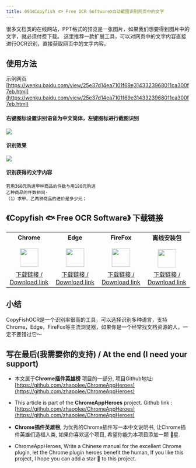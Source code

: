 ```yaml
---
title: 091《Copyfish 🐟 Free OCR Software》自动截图识别网页中的文字
---
```


很多文档类的在线网站，PPT格式的预览是一张图片，如果我们想要得到图片中的文字，就必须付费下载。
这里推荐一款扩展工具，可以对网页中的文字内容直接进行OCR识别，直接获取网页中的文字内容。


## 使用方法

示例网页[https://wenku.baidu.com/view/25e37d14ea7101f69e3143323968011ca300f7eb.html](https://wenku.baidu.com/view/25e37d14ea7101f69e3143323968011ca300f7eb.html)

#### 右键图标设置识别语音为中文简体，左键图标进行截图识别


![](https://cdn.fangyuanxiaozhan.com/assets/1612750011482denx8SJp.gif)


#### 识别效果

![](https://cdn.fangyuanxiaozhan.com/assets/1612749996092Ks4yXbzE.png)


#### 识别获得的文字内容

```
若用360元购进甲种商品的件数与用180元购进
乙种商品的件数相同·
（1）求甲、乙两种商品的进价是多少元；
```



## 《Copyfish 🐟 Free OCR Software》 下载链接

<table style="table-layout: fixed;">
<tbody>
<tr>
<td><div style="text-align: center;"><div style="font-weight: bold">Chrome</div><br/><div><img  style="width:50px; height:auto;" src="https://www.v2fy.com/asset/0i/ChromeAppHeroes/page/001_markdown_here.assets/chromeappheroes-chrome-icon.png"/></div></div></td>
<td><div style="text-align: center;" ><div style="font-weight: bold">Edge</div><br/><div><img style="width:50px; height:auto;" src="https://www.v2fy.com/asset/0i/ChromeAppHeroes/page/001_markdown_here.assets/chromeappheroes-edge-icon.png"/></div></div></td>
<td><div style="text-align: center;" ><div style="font-weight: bold">FireFox</div><br/><div><img  style="width:50px; height:auto;" src="https://www.v2fy.com/asset/0i/ChromeAppHeroes/page/001_markdown_here.assets/chromeappheroes-firefox-icon.png"/></div></div></td>
<td><div style="text-align: center;" ><div style="font-weight: bold">离线安装包</div><br/><div><img  style="width:50px; height:auto;" src="https://www.v2fy.com/asset/0i/ChromeAppHeroes/page/001_markdown_here.assets/chromeappheroes-github-download.png"/></div></div></td>
</tr>
<tr>
<td>
<div style="text-align: center;">
<a  href="https://chrome.google.com/webstore/detail/copyfish-%F0%9F%90%9F-free-ocr-soft/eenjdnjldapjajjofmldgmkjaienebbj">下载链接 / Download link</a>
</div>
</td>
<td>
<div style="text-align: center;">
<a  href="https://microsoftedge.microsoft.com/addons/detail/copyfish-free-ocr-softw/ankheondabfngkjomknppbpkjcdabdlg?hl=zh-CN">下载链接 / Download link</a>
</div>
</td>
<td>
<div style="text-align: center;">
<a href="https://addons.mozilla.org/zh-CN/firefox/addon/copyfish-ocr-software/?utm_source=addons.mozilla.org&utm_medium=referral&utm_content=search">下载链接 / Download link</a>
</div>
</td>
<td>
<div style="text-align: center;"><a  href="https://raw.githubusercontent.com/zhaoolee/ChromeAppHeroes/master/backup/092-copy-fish-ocr.zip">下载链接 / Download link</a></div>
</td>
</tr>
</tbody>
</table>


## 小结

CopyFishOCR是一个识别率很高的工具，可以选择识别多种语言，支持Chrome，Edge，FireFox等主流浏览器，如果你是一个经常找文档资源的人，一定不要错过它～



## 写在最后(我需要你的支持) / At the end (I need your support)

- 本文属于**Chrome插件英雄榜** 项目的一部分, 项目Github地址: [https://github.com/zhaoolee/ChromeAppHeroes](https://github.com/zhaoolee/ChromeAppHeroes)


- This article is part of the **ChromeAppHeroes** project. Github link : [https://github.com/zhaoolee/ChromeAppHeroes](https://github.com/zhaoolee/ChromeAppHeroes) 

- **Chrome插件英雄榜**, 为优秀的Chrome插件写一本中文说明书, 让Chrome插件英雄们造福人类, 如果你喜欢这个项目, 希望你能为本项目添加一颗 🌟星.

- ChromeAppHeroes, Write a Chinese manual for the excellent Chrome plugin, let the Chrome plugin heroes benefit the human, If you like this project, I hope you can add a star 🌟 to this project.


